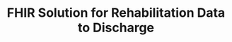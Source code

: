 ---
layout: project
title: "FHIR Solution for Rehabilitation Data to Discharge"
team: "Team member 1, Team member 2"
year: 2024
mentor: "Dr.P"
description: >
  This is a SMART-on-FHIR app for managing patient discharge data. It enables clear communication and enhances efficiency in discharge summaries.
youtube: "ul9NX5U7uEY"
image: "/assets/images/project1.jpg"
screenshots: 
    - "/assets/images/project1-screenshot1.jpg"
    - "/assets/images/project1-screenshot2.jpg"
app_link: "https:/google.com"
permalink: /projects/project1/
tags:
    - Care Coordination
    - Population Health
designed_for: "Clinicians"
---